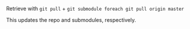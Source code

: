Retrieve with `git pull` + `git submodule foreach git pull origin master`

This updates the repo and submodules, respectively.
